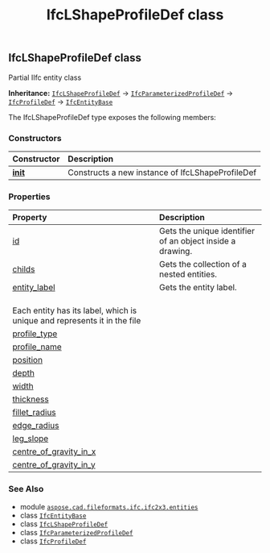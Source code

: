 ﻿---
title: IfcLShapeProfileDef class
second_title: Aspose.CAD for Python via .NET API References
description: 
type: docs
weight: 2850
url: /python-net/aspose.cad.fileformats.ifc.ifc2x3.entities/ifclshapeprofiledef/
is_root: false
---

## IfcLShapeProfileDef class

Partial IIfc entity class



**Inheritance:** [`IfcLShapeProfileDef`](/cad/python-net/aspose.cad.fileformats.ifc.ifc2x3.entities/ifclshapeprofiledef) → 
[`IfcParameterizedProfileDef`](/cad/python-net/aspose.cad.fileformats.ifc.ifc2x3.entities/ifcparameterizedprofiledef) → 
[`IfcProfileDef`](/cad/python-net/aspose.cad.fileformats.ifc.ifc2x3.entities/ifcprofiledef) → 
[`IfcEntityBase`](/cad/python-net/aspose.cad.fileformats.ifc/ifcentitybase)



The IfcLShapeProfileDef type exposes the following members:

### Constructors
| Constructor | Description |
| :- | :- |
| [__init__](/cad/python-net/aspose.cad.fileformats.ifc.ifc2x3.entities/ifclshapeprofiledef/__init__/#) | Constructs a new instance of IfcLShapeProfileDef |


### Properties
| Property | Description |
| :- | :- |
| [id](/cad/python-net/aspose.cad.fileformats.ifc.ifc2x3.entities/ifclshapeprofiledef/id) | Gets the unique identifier of an object inside a drawing. |
| [childs](/cad/python-net/aspose.cad.fileformats.ifc.ifc2x3.entities/ifclshapeprofiledef/childs) | Gets the collection of a nested entities. |
| [entity_label](/cad/python-net/aspose.cad.fileformats.ifc.ifc2x3.entities/ifclshapeprofiledef/entity_label) | Gets the entity label.<br/>Each entity has its label, which is unique and represents it in the file |
| [profile_type](/cad/python-net/aspose.cad.fileformats.ifc.ifc2x3.entities/ifclshapeprofiledef/profile_type) |  |
| [profile_name](/cad/python-net/aspose.cad.fileformats.ifc.ifc2x3.entities/ifclshapeprofiledef/profile_name) |  |
| [position](/cad/python-net/aspose.cad.fileformats.ifc.ifc2x3.entities/ifclshapeprofiledef/position) |  |
| [depth](/cad/python-net/aspose.cad.fileformats.ifc.ifc2x3.entities/ifclshapeprofiledef/depth) |  |
| [width](/cad/python-net/aspose.cad.fileformats.ifc.ifc2x3.entities/ifclshapeprofiledef/width) |  |
| [thickness](/cad/python-net/aspose.cad.fileformats.ifc.ifc2x3.entities/ifclshapeprofiledef/thickness) |  |
| [fillet_radius](/cad/python-net/aspose.cad.fileformats.ifc.ifc2x3.entities/ifclshapeprofiledef/fillet_radius) |  |
| [edge_radius](/cad/python-net/aspose.cad.fileformats.ifc.ifc2x3.entities/ifclshapeprofiledef/edge_radius) |  |
| [leg_slope](/cad/python-net/aspose.cad.fileformats.ifc.ifc2x3.entities/ifclshapeprofiledef/leg_slope) |  |
| [centre_of_gravity_in_x](/cad/python-net/aspose.cad.fileformats.ifc.ifc2x3.entities/ifclshapeprofiledef/centre_of_gravity_in_x) |  |
| [centre_of_gravity_in_y](/cad/python-net/aspose.cad.fileformats.ifc.ifc2x3.entities/ifclshapeprofiledef/centre_of_gravity_in_y) |  |



### See Also
* module [`aspose.cad.fileformats.ifc.ifc2x3.entities`](..)
* class [`IfcEntityBase`](/cad/python-net/aspose.cad.fileformats.ifc/ifcentitybase)
* class [`IfcLShapeProfileDef`](/cad/python-net/aspose.cad.fileformats.ifc.ifc2x3.entities/ifclshapeprofiledef)
* class [`IfcParameterizedProfileDef`](/cad/python-net/aspose.cad.fileformats.ifc.ifc2x3.entities/ifcparameterizedprofiledef)
* class [`IfcProfileDef`](/cad/python-net/aspose.cad.fileformats.ifc.ifc2x3.entities/ifcprofiledef)
